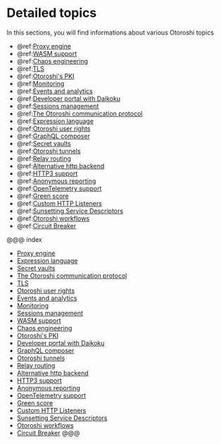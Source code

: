 # Detailed topics

In this sections, you will find informations about various Otoroshi topics  

* @ref:[Proxy engine](./engine.md)
* @ref:[WASM support](./wasm-usage.md)
* @ref:[Chaos engineering](./chaos-engineering.md)
* @ref:[TLS](./tls.md)
* @ref:[Otoroshi's PKI](./pki.md)
* @ref:[Monitoring](./monitoring.md)
* @ref:[Events and analytics](./events-and-analytics.md)
* @ref:[Developer portal with Daikoku](./dev-portal.md)
* @ref:[Sessions management](./sessions-mgmt.md)
* @ref:[The Otoroshi communication protocol](./otoroshi-protocol.md)
* @ref:[Expression language](./expression-language.md)
* @ref:[Otoroshi user rights](./user-rights.md)
* @ref:[GraphQL composer](./graphql-composer.md)
* @ref:[Secret vaults](./secrets.md)
* @ref:[Otoroshi tunnels](./tunnels.md)
* @ref:[Relay routing](./relay-routing.md)
* @ref:[Alternative http backend](./netty-server.md)
* @ref:[HTTP3 support](./http3.md)
* @ref:[Anonymous reporting](./anonymous-reporting.md)
* @ref:[OpenTelemetry support](./opentelemetry.md)
* @ref:[Green score](./green-score.md)
* @ref:[Custom HTTP Listeners](./http-listeners.md)
* @ref:[Sunsetting Service Descriptors](./deprecating-sd.md)
* @ref:[Otoroshi workflows](./workflows.md)
* @ref:[Circuit Breaker](./circuit-breaker.md)


@@@ index

* [Proxy engine](./engine.md)
* [Expression language](./expression-language.md)
* [Secret vaults](./secrets.md)
* [The Otoroshi communication protocol](./otoroshi-protocol.md)
* [TLS](./tls.md)
* [Otoroshi user rights](./user-rights.md)
* [Events and analytics](./events-and-analytics.md)
* [Monitoring](./monitoring.md)
* [Sessions management](./sessions-mgmt.md)
* [WASM support](./wasm-usage.md)
* [Chaos engineering](./chaos-engineering.md)
* [Otoroshi's PKI](./pki.md)
* [Developer portal with Daikoku](./dev-portal.md)
* [GraphQL composer](./graphql-composer.md)
* [Otoroshi tunnels](./tunnels.md)
* [Relay routing](./relay-routing.md)
* [Alternative http backend](./netty-server.md)
* [HTTP3 support](./http3.md)
* [Anonymous reporting](./anonymous-reporting.md)
* [OpenTelemetry support](./opentelemetry.md)
* [Green score](./green-score.md)
* [Custom HTTP Listeners](./http-listeners.md)
* [Sunsetting Service Descriptors](./deprecating-sd.md)
* [Otoroshi workflows](./workflows.md)
* [Circuit Breaker](./circuit-breaker.md)
@@@
